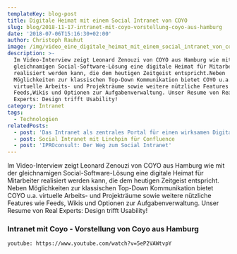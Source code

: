 ```yaml
---
templateKey: blog-post
title: Digitale Heimat mit einem Social Intranet von COYO
slug: blog/2018-11-17-intranet-mit-coyo-vorstellung-coyo-aus-hamburg 
date: '2018-07-06T15:16:30+02:00'
author: Christoph Rauhut
image: /img/video_eine_digitale_heimat_mit_einem_social_intranet_von_coyo.png
description: >-
  Im Video-Interview zeigt Leonard Zenouzi von COYO aus Hamburg wie mit der
  gleichnamigen Social-Software-Lösung eine digitale Heimat für Mitarbeiter
  realisiert werden kann, die dem heutigen Zeitgeist entspricht.Neben
  Möglichkeiten zur klassischen Top-Down Kommunikation bietet COYO u.a.
  virtuelle Arbeits- und Projekträume sowie weitere nützliche Features wie
  Feeds,Wikis und Optionen zur Aufgabenverwaltung. Unser Resume von Real
  Experts: Design trifft Usability! 
category: Intranet
tags:
  - Technologien
relatedPosts:
  - post: 'Das Intranet als zentrales Portal für einen wirksamen Digital Workplace '
  - post: Social Intranet mit Linchpin für Confluence
  - post: 'IPROconsult: Der Weg zum Social Intranet'
---
```

Im Video-Interview zeigt Leonard Zenouzi von COYO aus Hamburg wie mit der gleichnamigen Social-Software-Lösung eine digitale Heimat für Mitarbeiter realisiert werden kann, die dem heutigen Zeitgeist entspricht. Neben Möglichkeiten zur klassischen Top-Down Kommunikation bietet COYO u.a. virtuelle Arbeits- und Projekträume sowie weitere nützliche Features wie Feeds, Wikis und Optionen zur Aufgabenverwaltung. Unser Resume von Real Experts: Design trifft Usability! 

### Intranet mit Coyo - Vorstellung von Coyo aus Hamburg

`youtube: https://www.youtube.com/watch?v=5eP2VAWtvpY`
